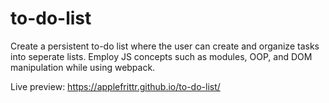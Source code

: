 # to-do-list

Create a persistent to-do list where the user can create and organize tasks into seperate lists.  Employ JS concepts such as modules, OOP, and DOM manipulation while using webpack.

Live preview: https://applefrittr.github.io/to-do-list/
